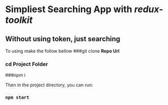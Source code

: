 # Simpliest Searching App with *redux-toolkit*

## Without using token, just searching

To using make the follow bellow
###git clone **Repo Url**
### cd **Project Folder**
###npm i

Then in the project directory, you can run:

### `npm start`
